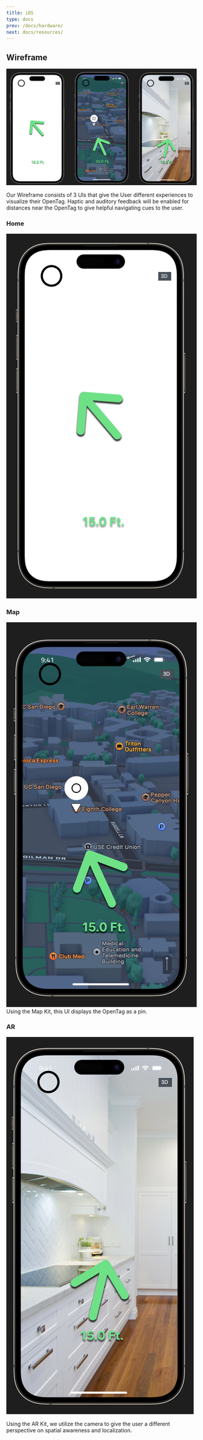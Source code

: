 ```yaml
---
title: iOS
type: docs
prev: /docs/hardware/
next: docs/resources/
---
```


## Wireframe

![Wireframe](./images/OpenTagWireframe.png)

Our Wireframe consists of 3 UIs that give the User different experiences to visualize their OpenTag. Haptic and auditory feedback will be enabled for distances near the OpenTag to give helpful navigating cues to the user.

### Home

![Home](./images/OpenTagHomeUI.png)

### Map

![Map](./images/OpenTagMapKitUI.png)
Using the Map Kit, this UI displays the OpenTag as a pin.

### AR

![Home](./images/OpenTagARKitUI.png)

Using the AR Kit, we utilize the camera to give the user a different perspective on spatial awareness and localization.
